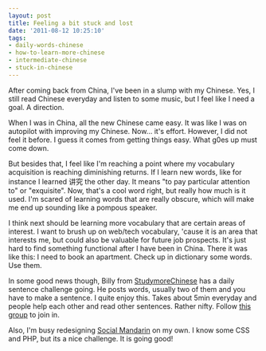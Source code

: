 ```yaml
---
layout: post
title: Feeling a bit stuck and lost
date: '2011-08-12 10:25:10'
tags:
- daily-words-chinese
- how-to-learn-more-chinese
- intermediate-chinese
- stuck-in-chinese
---
```


After coming back from China, I've been in a slump with my Chinese. Yes, I still read Chinese everyday and listen to some music, but I feel like I need a goal. A direction.

When I was in China, all the new Chinese came easy. It was like I was on autopilot with improving my Chinese. Now... it's effort. However, I did not feel it before. I guess it comes from getting things easy. What g0es up must come down.

But besides that, I feel like I'm reaching a point where my vocabulary acquisition is reaching diminishing returns. If I learn new words, like for instance I learned 讲究 the other day. It means "to pay particular attention to" or "exquisite". Now, that's a cool word right, but really how much is it used. I'm scared of learning words that are really obscure, which will make me end up sounding like a pompous speaker.

I think next should be learning more vocabulary that are certain areas of interest. I want to brush up on web/tech vocabulary, 'cause it is an area that interests me, but could also be valuable for future job prospects. It's just hard to find something functional after I have been in China. There it was like this: I need to book an apartment. Check up in dictionary some words. Use them.

In some good news though, Billy from <a href="http://studymorechinese.com">StudymoreChinese</a> has a daily sentence challenge going. He posts words, usually two of them and you have to make a sentence. I quite enjoy this. Takes about 5min everyday and people help each other and read other sentences. Rather nifty. Follow <a href="http://studymorechinese.com/group/daily-chinese-sentence">this group</a> to join in.

Also, I'm busy redesigning <a href="http://socialmandarin.com">Social Mandarin</a> on my own. I know some CSS and PHP, but its a nice challenge. It is going good!